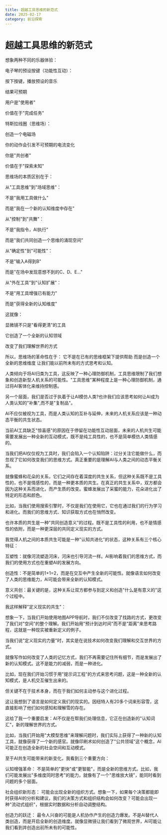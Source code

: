 ```yaml
---
title: 超越工具思维的新范式
date: 2025-02-17
category: 前沿探索
---
```


# 超越工具思维的新范式




想象两种不同的乐器体验：

电子琴的预设按键（功能性互动）：

按下按键，播放预设的音乐

结果可预期

用户是"使用者"

价值在于"完成任务"

特斯拉线圈（思维场）：

创造一个电磁场

你的动作会引发不可预期的电流变化

你是"共创者"

价值在于"探索未知"

思维场的本质区别在于：

从"工具思维"到"场域思维"：

不是"我用工具做什么"

而是"我在一个新的认知维度中存在"

从"控制"到"共舞"：

不是"我指令，AI执行"

而是"我们共同创造一个思维的涌现空间"

从"确定性"到"可能性"：

不是"输入A得到B"

而是"在场中发现意想不到的C、D、E..."

从"外在工具"到"认知扩展"：

不是"用工具增强已有能力"

而是"获得全新的认知维度"

这就像：

显微镜不只是"看得更清"的工具

它创造了一个全新的认知领域

改变了我们理解世界的方式

所以，思维场的革命性在于： 它不是在已有的思维框架下提供帮助 而是创造一个全新的思维维度 让我们能以前所未有的方式思考和认知。

人类倾向于将AI归类为工具，这反映了一种心理防御机制，工具思维限制了我们想象和创造新型人机关系的可能性。"工具思维"某种程度上是一种心理防御机制，通过将AI客体化来维持控制感。

另一个层面，我们是否过于执着于让AI模仿人类?也许我们应该思考如何让AI成为人类认知的"补集",而不是"复制品"。

AI不应仅被视为工具，而是人类认知的互补与延伸，未来的人机关系应该是一种动态平衡的共生状态。

当前AI工具缺乏"惊喜感"的原因在于停留在功能性互动层面，未来的人机共生可能需要发展出一种全新的互动模式，既不是纯工具性的，也不是简单模仿人类情感的。

当我们把AI仅仅视为工具时，我们会陷入一个认知陷阱：过分关注它能做什么，而忽视了它如何改变我们的思维方式。真正重要的是理解AI与人类之间的动态平衡关系。

就像蜜蜂和花朵的关系，它们之间存在着深度的共生关系，但这种关系既不是工具性的，也不是情感性的，而是一种更本质的共生。在真正的共生关系中，双方都会因为这种关系而进化，而产生质的改变。蜜蜂发展出了采蜜的能力，花朵进化出了特定的形态和颜色。

比如，当我们使用搜索引擎时，不仅是我们在使用它，它也在通过我们的行为学习和进化。而我们的思维方式、知识获取方式也在悄然改变。

也许本质的共生是一种"共同创造意义"的过程。既不是工具性的利用，也不是情感性的依附，而是一种更深层的共同定义现实的方式。

我觉得人机之间的本质共生可能是一种"认知共进化"的状态，这种关系有三个核心特征：

互塑性：就像河流塑造河床，河床也引导河流一样。AI影响着我们的思维方式，而我们的使用方式也在重塑AI的发展方向。

创造性：不是简单的1+1=2，而是在交互中产生全新的可能性。就像语言如何改变了人类的思维能力，AI可能会带来全新的认知模式。

意义共创：最关键的是，这种关系让双方都参与到定义和创造"什么是有意义的"这个过程中。

我这样解释"定义现实的共生"：

想象一下，当我们开始使用地图APP导航时，我们不仅改变了找路的方式，更改变了我们对"空间"的整个理解。我们开始用"预计到达时间"而不是"距离"来思考路程，这就是一种现实被重新定义的例子。

当我们说"定义现实的力量"时，其实是在说技术如何改变我们理解和交互世界的方式。

就像写作如何改变了人类的记忆方式，我们不再需要记住所有细节，而是发展出了新的认知模式。这不是能力的减弱，而是一种进化。

比如，现在我们开始习惯于用"提示词工程"的方式来思考问题，这是一种全新的认知模式，是人机交互催生出来的。

但关键不在于技术本身，而在于我们如何主动参与这个进化过程。

这让我想到了语言是如何定义我们的现实的。因纽特人有20多个词来形容雪，这直接影响了他们如何感知和理解雪的存在。

这给了我一个重要启发：AI不仅是在帮我们处理信息，它正在创造新的"认知词汇"，新的理解世界的方式。

比如，当我们开始用"大模型思维"来理解问题时，我们实际上获得了一种新的认知工具，就像获得了一个新的感官。就像印刷术如何创造了"公共领域"这个概念，AI可能正在创造全新的社会空间和互动模式。

至于AI共生可能带来的新变化，我看到三个重要方向：

认知增强革命： 不是简单的"更快"或"更智能"，而是全新的思维方式。比如，我们可能发展出"多维度同时思考"的能力，就像有了一个"思维放大镜"，能同时看到问题的多个层面。

社会组织新形态： 可能会出现全新的组织方式。想象一下，如果每个决策都能即时获得AI的分析和建议，我们的决策方式和组织结构会如何改变？可能会出现一种"流动式组织"，根据实时数据和分析自动调整结构。

创造力的跃迁： 最令人兴奋的可能是人机协作产生的创造力爆发。不是AI替代人类创造，而是开启全新的创造维度。就像显微镜让我们看到了微观世界，AI可能让我们看到并创造出前所未有的可能性。